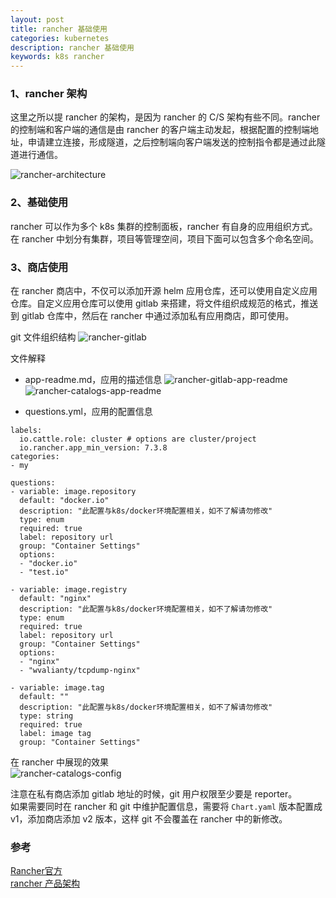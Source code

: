 ```yaml
---
layout: post
title: rancher 基础使用
categories: kubernetes
description: rancher 基础使用
keywords: k8s rancher 
---
```

### 1、rancher 架构
这里之所以提 rancher 的架构，是因为 rancher 的 C/S 架构有些不同。rancher 的控制端和客户端的通信是由 rancher 的客户端主动发起，根据配置的控制端地址，申请建立连接，形成隧道，之后控制端向客户端发送的控制指令都是通过此隧道进行通信。  

![rancher-architecture](http://wyong.cn/images/blog/rancher/rancher_architecture.png)

### 2、基础使用
rancher 可以作为多个 k8s 集群的控制面板，rancher 有自身的应用组织方式。在 rancher 中划分有集群，项目等管理空间，项目下面可以包含多个命名空间。  

### 3、商店使用
在 rancher 商店中，不仅可以添加开源 helm 应用仓库，还可以使用自定义应用仓库。自定义应用仓库可以使用 gitlab 来搭建，将文件组织成规范的格式，推送到 gitlab 仓库中，然后在 rancher 中通过添加私有应用商店，即可使用。  

git 文件组织结构
![rancher-gitlab](http://wyong.cn/images/blog/rancher/rancher_catalogs_gitlab.png)

文件解释

* app-readme.md，应用的描述信息
![rancher-gitlab-app-readme](http://wyong.cn/images/blog/rancher/rancher-catalogs-app_readme_gitlab.png)
![rancher-catalogs-app-readme](http://wyong.cn/images/blog/rancher/rancher_web_app_readme.png)

* questions.yml，应用的配置信息  

```
labels:
  io.cattle.role: cluster # options are cluster/project
  io.rancher.app_min_version: 7.3.8
categories:
- my

questions:
- variable: image.repository
  default: "docker.io"
  description: "此配置与k8s/docker环境配置相关，如不了解请勿修改"
  type: enum
  required: true
  label: repository url
  group: "Container Settings"
  options:
  - "docker.io"
  - "test.io"

- variable: image.registry
  default: "nginx"
  description: "此配置与k8s/docker环境配置相关，如不了解请勿修改"
  type: enum
  required: true
  label: repository url
  group: "Container Settings"
  options:
  - "nginx"
  - "wvalianty/tcpdump-nginx"

- variable: image.tag
  default: ""
  description: "此配置与k8s/docker环境配置相关，如不了解请勿修改"
  type: string
  required: true
  label: image tag
  group: "Container Settings"
```

在 rancher 中展现的效果  
![rancher-catalogs-config](http://wyong.cn/images/blog/rancher/rancher-web-question.png)  

注意在私有商店添加 gitlab 地址的时候，git 用户权限至少要是 reporter。  
如果需要同时在 rancher 和 git 中维护配置信息，需要将 ```Chart.yaml``` 版本配置成 v1，添加商店添加 v2 版本，这样 git 不会覆盖在 rancher 中的新修改。

### 参考
[Rancher官方](https://docs.rancher.cn/)  
[rancher 产品架构](https://docs.rancher.cn/docs/rancher2/overview/architecture/_index/)  
